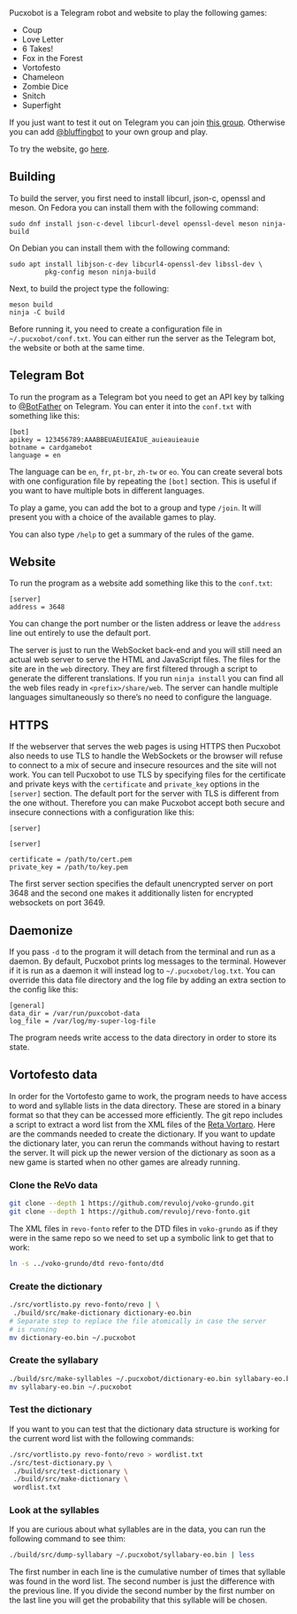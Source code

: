 Pucxobot is a Telegram robot and website to play the following games:

* Coup
* Love Letter
* 6 Takes!
* Fox in the Forest
* Vortofesto
* Chameleon
* Zombie Dice
* Snitch
* Superfight

If you just want to test it out on Telegram you can join
[this group](https://t.me/bluffing). Otherwise you can add
[@bluffingbot](https://t.me/bluffingbot) to your own group and play.

To try the website, go [here](https://gemelo.org/ludoj/en).

## Building

To build the server, you first need to install libcurl, json-c,
openssl and meson. On Fedora you can install them with the following
command:

    sudo dnf install json-c-devel libcurl-devel openssl-devel meson ninja-build

On Debian you can install them with the following command:

    sudo apt install libjson-c-dev libcurl4-openssl-dev libssl-dev \
             pkg-config meson ninja-build

Next, to build the project type the following:

    meson build
    ninja -C build

Before running it, you need to create a configuration file in
`~/.pucxobot/conf.txt`. You can either run the server as the Telegram
bot, the website or both at the same time.

## Telegram Bot

To run the program as a Telegram bot you need to get an API key by
talking to [@BotFather](https://t.me/BotFather) on Telegram. You can
enter it into the `conf.txt` with something like this:

    [bot]
    apikey = 123456789:AAABBEUAEUIEAIUE_auieauieauie
    botname = cardgamebot
    language = en

The language can be `en`, `fr`, `pt-br`, `zh-tw` or `eo`. You can
create several bots with one configuration file by repeating the
`[bot]` section. This is useful if you want to have multiple bots in
different languages.

To play a game, you can add the bot to a group and type `/join`. It
will present you with a choice of the available games to play.

You can also type `/help` to get a summary of the rules of the game.

## Website

To run the program as a website add something like this to the `conf.txt`:

    [server]
    address = 3648

You can change the port number or the listen address or leave the
`address` line out entirely to use the default port.

The server is just to run the WebSocket back-end and you will still
need an actual web server to serve the HTML and JavaScript files. The
files for the site are in the `web` directory. They are first filtered
through a script to generate the different translations. If you run
`ninja install` you can find all the web files ready in
`<prefix>/share/web`. The server can handle multiple languages
simultaneously so there’s no need to configure the language.

## HTTPS

If the webserver that serves the web pages is using HTTPS then
Pucxobot also needs to use TLS to handle the WebSockets or the browser
will refuse to connect to a mix of secure and insecure resources and
the site will not work. You can tell Pucxobot to use TLS by specifying
files for the certificate and private keys with the `certificate` and
`private_key` options in the `[server]` section. The default port for
the server with TLS is different from the one without. Therefore you
can make Pucxobot accept both secure and insecure connections with a
configuration like this:

    [server]

    [server]

    certificate = /path/to/cert.pem
    private_key = /path/to/key.pem

The first server section specifies the default unencrypted server on
port 3648 and the second one makes it additionally listen for
encrypted websockets on port 3649.

## Daemonize

If you pass `-d` to the program it will detach from the terminal and
run as a daemon. By default, Pucxobot prints log messages to the
terminal. However if it is run as a daemon it will instead log to
`~/.pucxobot/log.txt`. You can override this data file directory and
the log file by adding an extra section to the config like this:

    [general]
    data_dir = /var/run/puxcobot-data
    log_file = /var/log/my-super-log-file

The program needs write access to the data directory in order to store
its state.

## Vortofesto data

In order for the Vortofesto game to work, the program needs to have access to word and syllable lists in the data directory. These are stored in a binary format so that they can be accessed more efficiently. The git repo includes a script to extract a word list from the XML files of the [Reta Vortaro](https://reta-vortaro.de/). Here are the commands needed to create the dictionary. If you want to update the dictionary later, you can rerun the commands without having to restart the server. It will pick up the newer version of the dictionary as soon as a new game is started when no other games are already running.

### Clone the ReVo data

```bash
git clone --depth 1 https://github.com/revuloj/voko-grundo.git
git clone --depth 1 https://github.com/revuloj/revo-fonto.git
```

The XML files in `revo-fonto` refer to the DTD files in `voko-grundo` as if they were in the same repo so we need to set up a symbolic link to get that to work:

```bash
ln -s ../voko-grundo/dtd revo-fonto/dtd
```

### Create the dictionary

```bash
./src/vortlisto.py revo-fonto/revo | \
 ./build/src/make-dictionary dictionary-eo.bin
# Separate step to replace the file atomically in case the server
# is running
mv dictionary-eo.bin ~/.pucxobot
```

### Create the syllabary

```bash
./build/src/make-syllables ~/.pucxobot/dictionary-eo.bin syllabary-eo.bin
mv syllabary-eo.bin ~/.pucxobot
```

### Test the dictionary

If you want to you can test that the dictionary data structure is working for the current word list with the following commands:

```bash
./src/vortlisto.py revo-fonto/revo > wordlist.txt
./src/test-dictionary.py \
 ./build/src/test-dictionary \
 ./build/src/make-dictionary \
 wordlist.txt
```

### Look at the syllables

If you are curious about what syllables are in the data, you can run the following command to see thim:

```bash
./build/src/dump-syllabary ~/.pucxobot/syllabary-eo.bin | less
```

The first number in each line is the cumulative number of times that syllable was found in the word list. The second number is just the difference with the previous line. If you divide the second number by the first number on the last line you will get the probability that this syllable will be chosen.
